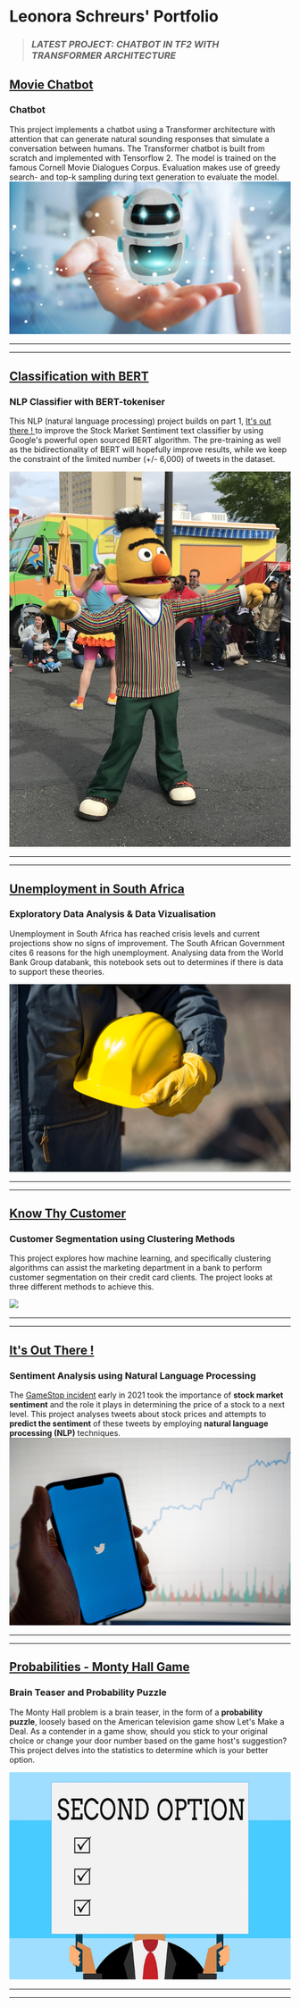 # Leonora Schreurs' Portfolio

> ### *LATEST PROJECT:  CHATBOT IN TF2 WITH TRANSFORMER ARCHITECTURE*

## [Movie Chatbot](https://github.com/AfricanLeo/Chatbot_TF2_Transformer)
### Chatbot 

This project implements a chatbot using a Transformer architecture with attention that can generate natural sounding responses that simulate a conversation between humans.  The Transformer chatbot is built from scratch and implemented with Tensorflow 2. The model is trained on the famous Cornell Movie Dialogues Corpus. Evaluation makes use of greedy search- and top-k sampling during text generation to evaluate the model.
![](/images/chatbot.jpg)

___
___

## [Classification with BERT](https://africanleo.github.io/Stock-Sentiment-using-BERT-tok-Part-2/)
### NLP Classifier with BERT-tokeniser

This NLP (natural language processing) project builds on part 1, [It's out there ! ](https://africanleo.github.io/Stock-Sentiment-Analysis/) to improve the Stock Market Sentiment text classifier by using Google's powerful open sourced BERT  algorithm.  The pre-training as well as the bidirectionality of BERT will hopefully improve results, while we keep the constraint of the limited number (+/- 6,000) of tweets in the dataset.

![](/images/BERT1.jpg)

___
___

## [Unemployment in South Africa](https://africanleo.github.io/Unemployment-in-South-Africa/)
### Exploratory Data Analysis & Data Vizualisation

Unemployment in South Africa has reached crisis levels and current projections show no signs of improvement.  The South African Government cites 6 reasons for the high unemployment. Analysing data from the World Bank Group databank, this notebook sets out to determines if there is data to support these theories.   

![](/images/Unemployment-fp.jpg)

___
___
   
## [Know Thy Customer](https://africanleo.github.io/Know-Thy-Customer/)
### Customer Segmentation using Clustering Methods

This project explores how machine learning, and specifically clustering algorithms can assist the marketing department in a bank to perform customer segmentation on their credit card clients.  The project looks at three different methods to achieve this. 

![](/images/Customer-Segmentation-fp.jpg)

___
___

## [It's Out There !](https://africanleo.github.io/Stock-Sentiment-Analysis/)
### Sentiment Analysis using Natural Language Processing

The [GameStop incident](https://www.nbcnews.com/business/business-news/gamestop-reddit-explainer-what-s-happening-stock-market-n1255922) early in 2021 took the importance of  **stock market sentiment** and the role it plays in determining the price of a stock to a next level.    This project analyses tweets about stock prices and attempts to **predict the sentiment** of these tweets by employing **natural language processing (NLP)** techniques. 
![](images/NLP-Stock-Market.jpg)
___
___

## [Probabilities - Monty Hall Game](https://africanleo.github.io/Monty_Hall_Probabilities/)
### Brain Teaser and Probability Puzzle

The Monty Hall problem is a brain teaser, in the form of a **probability puzzle**, loosely based on the American television game show Let's Make a Deal.  As a contender in a game show, should you stick to your original choice or change your door number based on the game host's suggestion?  This project delves into the statistics to determine which is your better option. 

![](images/probabilities-4.jpg)
___
___

